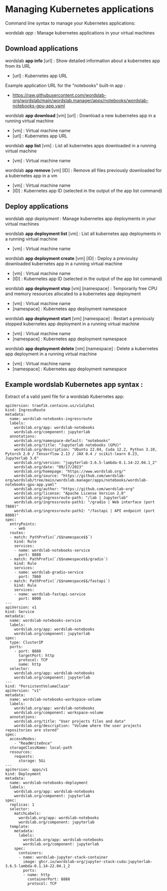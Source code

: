 # Managing Kubernetes applications

Command line syntax to manage your Kubernetes applications:

wordslab *app* : Manage kubernetes applications in your virtual machines

## Download applications

wordslab **app info** [url] : Show detailed information about a kubernetes app from its URL
- [url] : Kubernetes app URL

Example application URL for the "notebooks" built-in app : 
- https://raw.githubusercontent.com/wordslab-org/wordslab/main/wordslab.manager/apps/notebooks/wordslab-notebooks-gpu-app.yaml

wordslab **app download** [vm] [url] : Download a new kubernetes app in a running virtual machine
- [vm] : Virtual machine name
- [url] : Kubernetes app URL

wordslab **app list** [vm] : List all kubernetes apps downloaded in a running virtual machine
- [vm] : Virtual machine name

wordslab **app remove** [vm] [ID] : Remove all files previously downloaded for a kubernetes app in a vm
- [vm] : Virtual machine name
- [ID] : Kubernetes app ID (selected in the output of the app list command)

## Deploy applications

wordslab *app deployment* : Manage kubernetes app deployments in your virtual machines

wordslab **app deployment list** [vm] : List all kubernetes app deployments in a running virtual machine
- [vm] : Virtual machine name

wordslab **app deployment create** [vm] [ID] : Deploy a previoulsy downloaded kubernetes app in a running virtual machine
- [vm] : Virtual machine name
- [ID] : Kubernetes app ID (selected in the output of the app list command)

wordslab **app deployment stop** [vm] [namespace] : Temporarily free CPU and memory resources allocated to a kubernetes app deployment
- [vm] : Virtual machine name
- [namespace] : Kubernetes app deployment namespace

wordslab **app deployment start** [vm] [namespace] : Restart a previously stopped kubernetes app deployment in a running virtual machine
- [vm] : Virtual machine name
- [namespace] : Kubernetes app deployment namespace

wordslab **app deployment delete** [vm] [namespace] : Delete a kubernetes app deployment in a running virtual machine
- [vm] : Virtual machine name
- [namespace] : Kubernetes app deployment namespace

## Example wordslab Kubernetes app syntax :

Extract of a valid yaml file for a wordslab Kubernetes app:

```
apiVersion: traefik.containo.us/v1alpha1
kind: IngressRoute
metadata:
  name: wordslab-notebooks-ingressroute
  labels:
    wordslab.org/app: wordslab-notebooks
    wordslab.org/component: jupyterlab
  annotations:
    wordslab.org/namespace-default: "notebooks"
    wordslab.org/title: "Jupyterlab notebooks (GPU)"
    wordslab.org/description: "Ubuntu 22.04, Cuda 12.2, Python 3.10, Pytorch 2.0 / Tensorflow 2.13 / JAX 0.4 / scikit-learn 0.23, Jupyterlab 3.6"
    wordslab.org/version: "jupyterlab-3.6.5-lambda-0.1.14-22.04.1_2"
    wordslab.org/date: "09/17/2023"
    wordslab.org/homepage: "https://www.wordslab.org/"
    wordslab.org/source: "https://github.com/wordslab-org/wordslab/tree/main/wordslab.manager/apps/notebooks/wordslab-notebooks-gpu-app.yaml"
    wordslab.org/author: "https://github.com/wordslab-org"
    wordslab.org/license: "Apache License Version 2.0"
    wordslab.org/ingressroute-path: "/lab | Jupyterlab"
    wordslab.org/ingressroute-path1: "/gradio | Web interface (port 7860)"
    wordslab.org/ingressroute-path2: "/fastapi | API endpoint (port 8000)"
spec:
  entryPoints:
    - web
  routes:
  - match: PathPrefix(`/$$namespace$$`)
    kind: Rule
    services:
    - name: wordslab-notebooks-service
      port: 8888
  - match: PathPrefix(`/$$namespace$$/gradio`)
    kind: Rule
    services:
    - name: wordslab-gradio-service
      port: 7860
  - match: PathPrefix(`/$$namespace$$/fastapi`)
    kind: Rule
    services:
    - name: wordslab-fastapi-service
      port: 8000
---
apiVersion: v1
kind: Service
metadata:
  name: wordslab-notebooks-service
  labels:
    wordslab.org/app: wordslab-notebooks
    wordslab.org/component: jupyterlab
spec:
  type: ClusterIP
  ports:
    - port: 8888
      targetPort: http
      protocol: TCP
      name: http
  selector:
    wordslab.org/app: wordslab-notebooks
    wordslab.org/component: jupyterlab
---
kind: "PersistentVolumeClaim"
apiVersion: "v1"
metadata:
  name: wordslab-notebooks-workspace-volume
  labels:
    wordslab.org/app: wordslab-notebooks
    wordslab.org/component: workspace-volume
  annotations:
    wordslab.org/title: "User projects files and data"
    wordslab.org/description: "Volume where the user projects repositories are stored"
spec:
  accessModes:
    - "ReadWriteOnce"
  storageClassName: local-path
  resources:
    requests:
      storage: 5Gi
---
apiVersion: apps/v1
kind: Deployment
metadata:
  name: wordslab-notebooks-deployment
  labels:
    wordslab.org/app: wordslab-notebooks
    wordslab.org/component: jupyterlab
spec:
  replicas: 1
  selector:
    matchLabels:
      wordslab.org/app: wordslab-notebooks
      wordslab.org/component: jupyterlab
  template:
    metadata:
      labels:
        wordslab.org/app: wordslab-notebooks
        wordslab.org/component: jupyterlab
    spec:
      containers:
      - name: wordslab-jupyter-stack-container
        image: ghcr.io/wordslab-org/jupyter-stack-cuda:jupyterlab-3.6.5-lambda-0.1.14-22.04.1_2
        ports:
        - name: http
          containerPort: 8888
          protocol: TCP
```